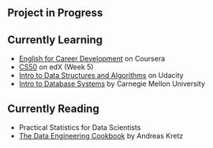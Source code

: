 ## Project in Progress



## Currently Learning
- [English for Career Development](https://www.coursera.org/learn/careerdevelopment/home/welcome) on Coursera
- [CS50](https://www.edx.org/course/cs50s-introduction-to-computer-science) on edX (Week 5)
- [Intro to Data Structures and Algorithms](https://www.udacity.com/course/data-structures-and-algorithms-in-python--ud513) on Udacity
- [Intro to Database Systems](https://www.youtube.com/playlist?list=PLSE8ODhjZXjYutVzTeAds8xUt1rcmyT7x) by Carnegie Mellon University

## Currently Reading
- Practical Statistics for Data Scientists
- [The Data Engineering Cookbook](https://github.com/andkret/Cookbook/) by Andreas Kretz


